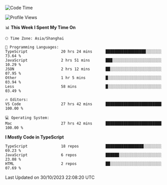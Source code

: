 <!--START_SECTION:waka-->
![Code Time](http://img.shields.io/badge/Code%20Time-5%2C340%20hrs%2059%20mins-blue)

![Profile Views](http://img.shields.io/badge/Profile%20Views-1-blue)

📊 **This Week I Spent My Time On** 

```text
🕑︎ Time Zone: Asia/Shanghai

💬 Programming Languages: 
TypeScript               20 hrs 24 mins      ██████████████████░░░░░░░   73.64 % 
JavaScript               2 hrs 51 mins       ███░░░░░░░░░░░░░░░░░░░░░░   10.29 % 
JSON                     2 hrs 12 mins       ██░░░░░░░░░░░░░░░░░░░░░░░   07.95 % 
Other                    1 hr 5 mins         █░░░░░░░░░░░░░░░░░░░░░░░░   03.94 % 
Less                     58 mins             █░░░░░░░░░░░░░░░░░░░░░░░░   03.49 % 

🔥 Editors: 
VS Code                  27 hrs 42 mins      █████████████████████████   100.00 % 

💻 Operating System: 
Mac                      27 hrs 42 mins      █████████████████████████   100.00 % 
```

**I Mostly Code in TypeScript** 

```text
TypeScript               18 repos            █████████████████░░░░░░░░   69.23 % 
JavaScript               6 repos             ██████░░░░░░░░░░░░░░░░░░░   23.08 % 
HTML                     2 repos             ██░░░░░░░░░░░░░░░░░░░░░░░   07.69 % 
```




 Last Updated on 30/10/2023 22:08:20 UTC
<!--END_SECTION:waka-->
